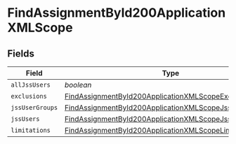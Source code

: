 # FindAssignmentById200ApplicationXMLScope


## Fields

| Field                                                                                                                                       | Type                                                                                                                                        | Required                                                                                                                                    | Description                                                                                                                                 |
| ------------------------------------------------------------------------------------------------------------------------------------------- | ------------------------------------------------------------------------------------------------------------------------------------------- | ------------------------------------------------------------------------------------------------------------------------------------------- | ------------------------------------------------------------------------------------------------------------------------------------------- |
| `allJssUsers`                                                                                                                               | *boolean*                                                                                                                                   | :heavy_minus_sign:                                                                                                                          | N/A                                                                                                                                         |
| `exclusions`                                                                                                                                | [FindAssignmentById200ApplicationXMLScopeExclusions](../../models/operations/findassignmentbyid200applicationxmlscopeexclusions.md)         | :heavy_minus_sign:                                                                                                                          | N/A                                                                                                                                         |
| `jssUserGroups`                                                                                                                             | [FindAssignmentById200ApplicationXMLScopeJssUserGroups](../../models/operations/findassignmentbyid200applicationxmlscopejssusergroups.md)[] | :heavy_minus_sign:                                                                                                                          | N/A                                                                                                                                         |
| `jssUsers`                                                                                                                                  | [FindAssignmentById200ApplicationXMLScopeJssUsers](../../models/operations/findassignmentbyid200applicationxmlscopejssusers.md)[]           | :heavy_minus_sign:                                                                                                                          | N/A                                                                                                                                         |
| `limitations`                                                                                                                               | [FindAssignmentById200ApplicationXMLScopeLimitations](../../models/operations/findassignmentbyid200applicationxmlscopelimitations.md)       | :heavy_minus_sign:                                                                                                                          | N/A                                                                                                                                         |